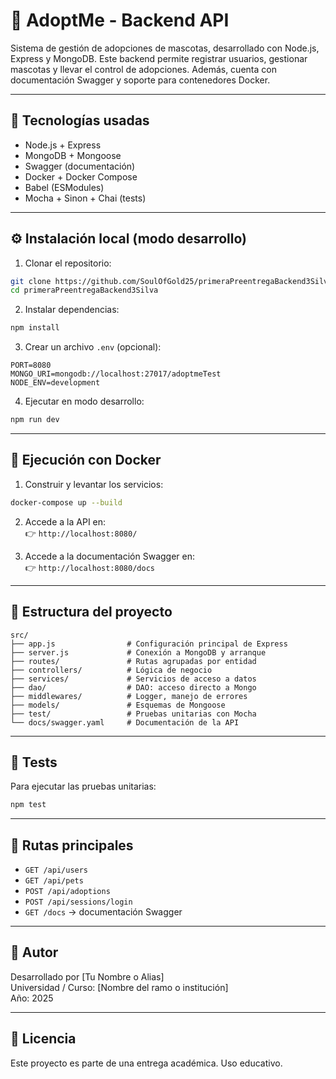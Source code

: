 # 🐾 AdoptMe - Backend API

Sistema de gestión de adopciones de mascotas, desarrollado con Node.js, Express y MongoDB. Este backend permite registrar usuarios, gestionar mascotas y llevar el control de adopciones. Además, cuenta con documentación Swagger y soporte para contenedores Docker.

---

## 🚀 Tecnologías usadas

-   Node.js + Express
-   MongoDB + Mongoose
-   Swagger (documentación)
-   Docker + Docker Compose
-   Babel (ESModules)
-   Mocha + Sinon + Chai (tests)

---

## ⚙️ Instalación local (modo desarrollo)

1. Clonar el repositorio:

```bash
git clone https://github.com/SoulOfGold25/primeraPreentregaBackend3Silva
cd primeraPreentregaBackend3Silva
```

2. Instalar dependencias:

```bash
npm install
```

3. Crear un archivo `.env` (opcional):

```env
PORT=8080
MONGO_URI=mongodb://localhost:27017/adoptmeTest
NODE_ENV=development
```

4. Ejecutar en modo desarrollo:

```bash
npm run dev
```

---

## 🐳 Ejecución con Docker

1. Construir y levantar los servicios:

```bash
docker-compose up --build
```

2. Accede a la API en:  
   👉 `http://localhost:8080/`

3. Accede a la documentación Swagger en:  
   👉 `http://localhost:8080/docs`

---

## 📂 Estructura del proyecto

```
src/
├── app.js                # Configuración principal de Express
├── server.js             # Conexión a MongoDB y arranque
├── routes/               # Rutas agrupadas por entidad
├── controllers/          # Lógica de negocio
├── services/             # Servicios de acceso a datos
├── dao/                  # DAO: acceso directo a Mongo
├── middlewares/          # Logger, manejo de errores
├── models/               # Esquemas de Mongoose
├── test/                 # Pruebas unitarias con Mocha
└── docs/swagger.yaml     # Documentación de la API
```

---

## 🧪 Tests

Para ejecutar las pruebas unitarias:

```bash
npm test
```

---

## 🔐 Rutas principales

-   `GET /api/users`
-   `GET /api/pets`
-   `POST /api/adoptions`
-   `POST /api/sessions/login`
-   `GET /docs` → documentación Swagger

---

## 📝 Autor

Desarrollado por [Tu Nombre o Alias]  
Universidad / Curso: [Nombre del ramo o institución]  
Año: 2025

---

## 📄 Licencia

Este proyecto es parte de una entrega académica. Uso educativo.

